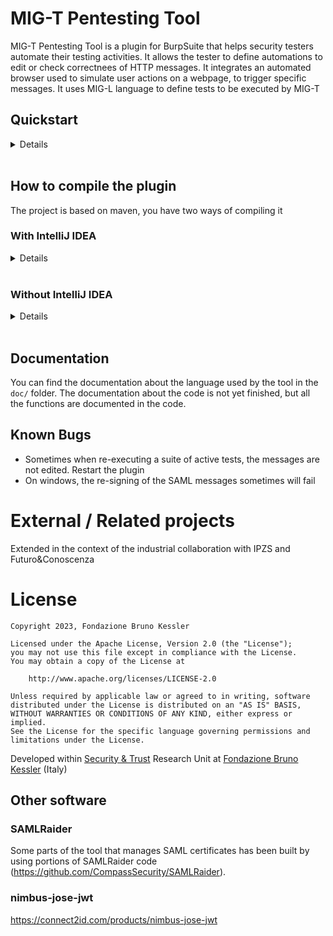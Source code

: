 # MIG-T Pentesting Tool
MIG-T Pentesting Tool is a plugin for BurpSuite that helps security testers automate their testing activities. It allows the tester to define automations to edit or check correctnees of HTTP messages. It integrates an automated browser used to simulate user actions on a webpage, to trigger specific messages. It uses MIG-L language to define tests to be executed by MIG-T<br>

## Quickstart
<details>
  <summary>Details</summary>
We suggest you to download the lastest release of the tool from the release page, otherwise you can compile the last version from the source code by following the steps described in the "how to compile the plugin" section.

## Download & start the tool

1. download from the release page the last version of the tool select the one which ends with `with-dependencies`, or compile the source code.
2. Download the last version of [Burp Suite Community Edition](https://portswigger.net/burp/releases/community/latest)
3. Start Burp and go in the *Exstensions* tab
4. Press *Add* button
5. In the *Extension file (.jar)* select the tool jar you downloaded before
6. Now the plugin should be loaded, go to the "MIG-T" tab

## Download and add browser driver
Depending on the browser you want to use (firefox or chrome), you will need to specify the corresponding driver. Note that you have to download the driver for the corresponding browser version

To download the driver go to:
- [Driver for chrome](https://chromedriver.chromium.org/home)
- [Driver for firefox](https://github.com/mozilla/geckodriver/releases)

Select the browser you want to use using the buttons in the tool interface.

To add the driver to the tool, use the "select driver" button in the tool interface and locate the driver file you downloaded before.

## Run a test

Before starting, make sure you have updated your msg_def.json file in the Burp installation folder. You have to add the definitions of the message_types that you use in your tests in that file.

To run a test you need to fill the "Input JSON" page with the test suite, and click on the "Read JSON" button. Once this has been done, in the upper part of mig-t, you will find all the tabs of the sessions declared in the tests, you need to fill them with the corresponding session track.

If you declared more than one session in one test, you need to specify and start a different proxy for each session used. This is because there has to be a way to differentiate the traffic between the two sessions. To do that, go to "session config" tab in mig-t, (if you have already done the previous part you should see all the sessions you declared in your tests associated with a port) now, you need to change the port according to different proxies that you need to start from the Burp settings. Then press save.

Now go back to Input JSON, and press Execute Test Suite.

Once the tests have been executed, you will see the result in the "Test Suite Result" and by clicking on a result, you can see in details the matched messages in the tab "Test results".

If you want to see the entire history of the messages go to "proxy" tab in Burp, then "HTTP history"

</details><br>

## How to compile the plugin
The project is based on maven, you have two ways of compiling it

### With IntelliJ IDEA

<details>
  <summary>Details</summary>
The folder tool is an intelliJ project, if you open it with intelliJ IDEA it should be easier to compile: just go to `view > Tool Windows > Maven` and doubleclick on package under lifecycle.
</details><br>

### Without IntelliJ IDEA
<details>
  <summary>Details</summary>
You don't need to use IDEA to compile the project, you can install maven, go to the project direcotry `tool` mentioned before and type

```bash
mvn install
mvn package
```

If the project builds, the output jar should be located in the folder `tool/target/`

Two jar will be generated:

```
*-with-dependencies.jar
*.jar
```

You have to use the jar that has "-with-dependencies" in its name, the other will not work in burp.
</details><br>

## Documentation
You can find the documentation about the language used by the tool in the `doc/` folder. The documentation about the code is not yet finished, but all the functions are documented in the code.

## Known Bugs

-   Sometimes when re-executing a suite of active tests, the messages are not edited. Restart the plugin
-   On windows, the re-signing of the SAML messages sometimes will fail

# External / Related projects
Extended in the context of the industrial collaboration with IPZS and Futuro&Conoscenza

# License
```
Copyright 2023, Fondazione Bruno Kessler

Licensed under the Apache License, Version 2.0 (the "License");
you may not use this file except in compliance with the License.
You may obtain a copy of the License at

    http://www.apache.org/licenses/LICENSE-2.0

Unless required by applicable law or agreed to in writing, software
distributed under the License is distributed on an "AS IS" BASIS,
WITHOUT WARRANTIES OR CONDITIONS OF ANY KIND, either express or implied.
See the License for the specific language governing permissions and
limitations under the License.
```

Developed within [Security & Trust](https://st.fbk.eu/) Research Unit at [Fondazione Bruno Kessler](https://www.fbk.eu/en/) (Italy)

## Other software
### SAMLRaider
Some parts of the tool that manages SAML certificates has been built by using portions of SAMLRaider code (https://github.com/CompassSecurity/SAMLRaider).

### nimbus-jose-jwt
https://connect2id.com/products/nimbus-jose-jwt